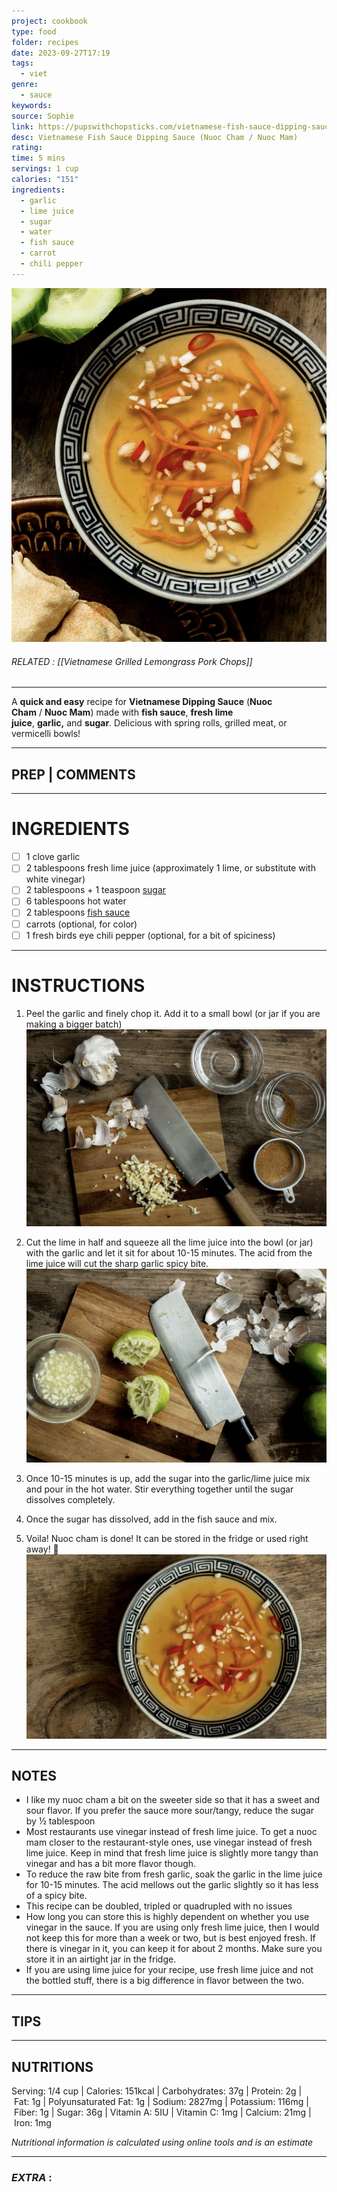 ```yaml
---
project: cookbook
type: food
folder: recipes
date: 2023-09-27T17:19
tags:
  - viet
genre:
  - sauce
keywords: 
source: Sophie
link: https://pupswithchopsticks.com/vietnamese-fish-sauce-dipping-sauce-nuoc-cham-nuoc-mam/
desc: Vietnamese Fish Sauce Dipping Sauce (Nuoc Cham / Nuoc Mam)
rating: 
time: 5 mins
servings: 1 cup
calories: "151"
ingredients:
  - garlic
  - lime juice
  - sugar
  - water
  - fish sauce
  - carrot
  - chili pepper
---
```


![IMAGE](image_449.png)

###### *RELATED* : [[Vietnamese Grilled Lemongrass Pork Chops]]
---
A **quick and easy** recipe for **Vietnamese Dipping Sauce** (**Nuoc Cham** / **Nuoc Mam**) made with **fish sauce**, **fresh lime juice**, **garlic,** and **sugar**. Delicious with spring rolls, grilled meat, or vermicelli bowls!

---
## PREP | COMMENTS



---
# INGREDIENTS

- [ ] 1 clove garlic
- [ ] 2 tablespoons fresh lime juice (approximately 1 lime, or substitute with white vinegar)
- [ ] 2 tablespoons + 1 teaspoon [](https://amzn.to/2SNeupO)[sugar](https://amzn.to/2MISCqX)
- [ ] 6 tablespoons hot water
- [ ] 2 tablespoons [](https://amzn.to/2PsQfet)[fish sauce](https://amzn.to/2DLJ9fz)
- [ ] carrots (optional, for color)
- [ ] 1 fresh birds eye chili pepper (optional, for a bit of spiciness)

---
# INSTRUCTIONS

1. Peel the garlic and finely chop it. Add it to a small bowl (or jar if you are making a bigger batch)
![IMAGE](image_450.png)

2. Cut the lime in half and squeeze all the lime juice into the bowl (or jar) with the garlic and let it sit for about 10-15 minutes. The acid from the lime juice will cut the sharp garlic spicy bite.
![IMAGE](image_451.png)

3. Once 10-15 minutes is up, add the sugar into the garlic/lime juice mix and pour in the hot water. Stir everything together until the sugar dissolves completely.
4. Once the sugar has dissolved, add in the fish sauce and mix.
5. Voila! Nuoc cham is done! It can be stored in the fridge or used right away! 🙂
![IMAGE](image_452.png)


---
## NOTES

- I like my nuoc cham a bit on the sweeter side so that it has a sweet and sour flavor. If you prefer the sauce more sour/tangy, reduce the sugar by ½ tablespoon
- Most restaurants use vinegar instead of fresh lime juice. To get a nuoc mam closer to the restaurant-style ones, use vinegar instead of fresh lime juice. Keep in mind that fresh lime juice is slightly more tangy than vinegar and has a bit more flavor though.
- To reduce the raw bite from fresh garlic, soak the garlic in the lime juice for 10-15 minutes. The acid mellows out the garlic slightly so it has less of a spicy bite.
- This recipe can be doubled, tripled or quadrupled with no issues
- How long you can store this is highly dependent on whether you use vinegar in the sauce. If you are using only fresh lime juice, then I would not keep this for more than a week or two, but is best enjoyed fresh. If there is vinegar in it, you can keep it for about 2 months. Make sure you store it in an airtight jar in the fridge.
- If you are using lime juice for your recipe, use fresh lime juice and not the bottled stuff, there is a big difference in flavor between the two.

---
## TIPS



---
## NUTRITIONS

Serving: 1/4 cup | Calories: 151kcal | Carbohydrates: 37g | Protein: 2g | Fat: 1g | Polyunsaturated Fat: 1g | Sodium: 2827mg | Potassium: 116mg | Fiber: 1g | Sugar: 36g | Vitamin A: 5IU | Vitamin C: 1mg | Calcium: 21mg | Iron: 1mg

*Nutritional information is calculated using online tools and is an estimate*

---
### *EXTRA* :



